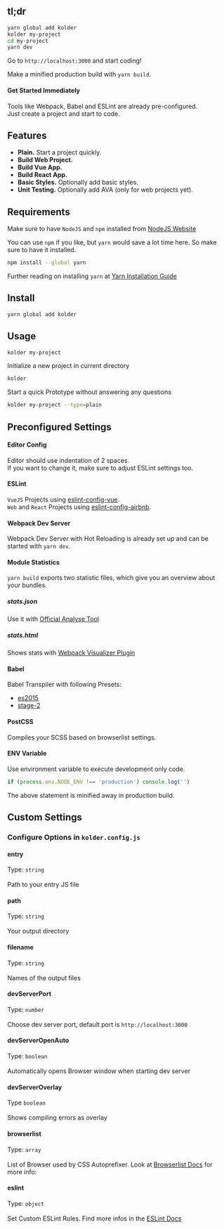 ## tl;dr

```bash
yarn global add kolder
kolder my-project
cd my-project
yarn dev
```

Go to `http://localhost:3000` and start coding!

Make a minified production build with `yarn build`.

#### Get Started Immediately

Tools like Webpack, Babel and ESLint are already pre-configured.<br>
Just create a project and start to code.

## Features

- **Plain.** Start a project quickly.
- **Build Web Project.**
- **Build Vue App.**
- **Build React App.**
- **Basic Styles.** Optionally add basic styles.
- **Unit Testing.** Optionally add AVA (only for web projects yet).

## Requirements

Make sure to have `NodeJS` and `npm` installed from [NodeJS Website](https://www.nodejs.org)

You can use `npm` if you like, but `yarn` would save a lot time here. So make sure to have it installed.

```bash
npm install --global yarn
```

Further reading on installing `yarn` at [Yarn Installation Guide](https://yarnpkg.com/en/docs/install)

## Install

```bash
yarn global add kolder
```

## Usage

```bash
kolder my-project
```

Initialize a new project in current directory
```bash
kolder
```

Start a quick Prototype without answering any questions
```bash
kolder my-project --type=plain
```

## Preconfigured Settings

#### Editor Config
Editor should use indentation of 2 spaces.<br>
If you want to change it, make sure to adjust ESLint settings too.

#### ESLint
`VueJS` Projects using [eslint-config-vue](https://github.com/vuejs/eslint-config-vue).<br>
`Web` and `React` Projects using [eslint-config-airbnb](https://github.com/airbnb/javascript/tree/master/packages/eslint-config-airbnb).

#### Webpack Dev Server
Webpack Dev Server with Hot Reloading is already set up and can be started with `yarn dev`.

#### Module Statistics
`yarn build` exports two statistic files, which give you an overview about your bundles.

##### stats.json
Use it with [Official Analyse Tool](http://webpack.github.io/analyse/)

##### stats.html
Shows stats with [Webpack Visualizer Plugin](https://chrisbateman.github.io/webpack-visualizer/)

#### Babel
Babel Transpiler with following Presets:
* [es2015](https://babeljs.io/docs/plugins/preset-es2015/)
* [stage-2](https://babeljs.io/docs/plugins/preset-stage-2/)

#### PostCSS
Compiles your SCSS based on browserlist settings.

#### ENV Variable
Use environment variable to execute development only code.

```javascript
if (process.env.NODE_ENV !== 'production') console.log('')
```

The above statement is minified away in production build.

## Custom Settings
### Configure Options in `kolder.config.js`

#### entry
Type: `string`<br><br>
Path to your entry JS file

#### path
Type: `string`<br><br>
Your output directory

#### filename
Type: `string`<br><br>
Names of the output files

#### devServerPort
Type: `number`<br><br>
Choose dev server port, default port is `http://localhost:3000`

#### devServerOpenAuto
Type: `boolean`<br><br>
Automatically opens Browser window when starting dev server

#### devServerOverlay
Type `boolean`<br><br>
Shows compiling errors as overlay

#### browserlist
Type: `array`<br><br>
List of Browser used by CSS Autoprefixer. Look at [Browserlist Docs](https://github.com/ai/browserslist#queries) for more info:

#### eslint
Type: `object`<br><br>
Set Custom ESLint Rules. Find more infos in the [ESLint Docs](http://eslint.org/docs/rules/)
